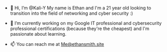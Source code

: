 - 👋 Hi, I’m @Kali-Y
My name is Ethan and I'm a 21 year old looking to transition into the field of networking and cyber security :)

- 🌱 I’m currently working on my Google IT professional and cybersecurity professional certifications (because they're the cheapest)
  and I'm passionate about learning.
- 📫 You can reach me at Me@ethansmith.site

